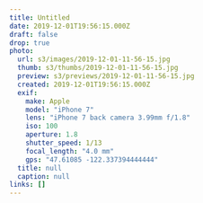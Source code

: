 ```yaml
---
title: Untitled
date: 2019-12-01T19:56:15.000Z
draft: false
drop: true
photo:
  url: s3/images/2019-12-01-11-56-15.jpg
  thumb: s3/thumbs/2019-12-01-11-56-15.jpg
  preview: s3/previews/2019-12-01-11-56-15.jpg
  created: 2019-12-01T19:56:15.000Z
  exif:
    make: Apple
    model: "iPhone 7"
    lens: "iPhone 7 back camera 3.99mm f/1.8"
    iso: 100
    aperture: 1.8
    shutter_speed: 1/13
    focal_length: "4.0 mm"
    gps: "47.61085 -122.337394444444"
  title: null
  caption: null
links: []
---
```

